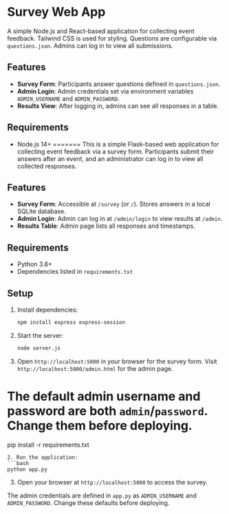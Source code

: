 # Survey Web App

A simple Node.js and React-based application for collecting event feedback. Tailwind CSS is used for styling. Questions are configurable via `questions.json`. Admins can log in to view all submissions.

## Features

- **Survey Form**: Participants answer questions defined in `questions.json`.
- **Admin Login**: Admin credentials set via environment variables `ADMIN_USERNAME` and `ADMIN_PASSWORD`.
- **Results View**: After logging in, admins can see all responses in a table.

## Requirements

- Node.js 14+
=======
This is a simple Flask-based web application for collecting event feedback via a survey form. Participants submit their answers after an event, and an administrator can log in to view all collected responses.

## Features

- **Survey Form**: Accessible at `/survey` (or `/`). Stores answers in a local SQLite database.
- **Admin Login**: Admin can log in at `/admin/login` to view results at `/admin`.
- **Results Table**: Admin page lists all responses and timestamps.

## Requirements

- Python 3.8+
- Dependencies listed in `requirements.txt`

## Setup

1. Install dependencies:
   ```bash
   npm install express express-session
   ```
2. Start the server:
   ```bash
   node server.js
   ```
3. Open `http://localhost:5000` in your browser for the survey form. Visit `http://localhost:5000/admin.html` for the admin page.

The default admin username and password are both `admin`/`password`. Change them before deploying.
=======
   pip install -r requirements.txt
   ```
2. Run the application:
   ```bash
   python app.py
   ```
3. Open your browser at `http://localhost:5000` to access the survey.

The admin credentials are defined in `app.py` as `ADMIN_USERNAME` and `ADMIN_PASSWORD`. Change these defaults before deploying.